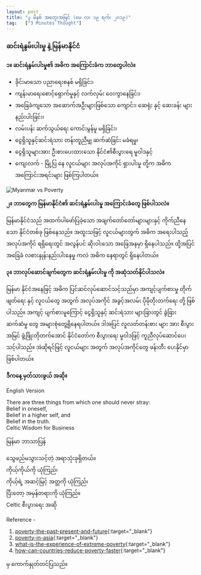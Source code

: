 ```yaml
---
layout: post
title: "၃ မိနစ် အတွေးအမြင် (မေ လ၊ ၁၉ ရက်၊ ၂၀၁၉)"
tag:   ["3 Minutes Thought"]
---
```


###  ဆင်းရဲနွမ်းပါးမှု နဲ့ မြန်မာနိုင်ငံ

**၁။ ဆင်းရဲနွမ်းပါးမှု၏ အဓိက အကြောင်းခံက ဘာတွေပါလဲ။**

-  ခိုင်းမာသော ပညာရေးစနစ် မရှိခြင်း၊
-  ကျန်းမာရေးစောင့်ရှောက်မှုနှင့် လက်လှမ်း ဝေးကွာနေခြင်း၊
-  အခြေခံကျသော အဆောက်အဦးများဖြစ်သော ကျောင်း၊ ဆေရုံး နှင့် ဆေးခန်း များ နည်းပါးခြင်း၊
-  လမ်းပန်း ဆက်သွယ်ရေး ကောင်းမွန်မူ မရှိခြင်း၊
-  ငွေရှိသူနှင့်ဆင်းရဲသား တန်းတူညီမျှ ဆက်ဆံခြင်း မခံရမှု၊
-  ငွေရှိသူများအား ဦးစားပေးထားသော နိုင်ငံ၏စီးပွားရေ မူဝါဒနှင့်
-  ကျေးလက် - မြို့ပြ နေ  လူငယ်များ အလုပ်အကိုင် ရှားပါးမှု တို့က အဓိက အကြောင်းအရင်းများ ဖြစ်ကြပါတယ်။

<!-- more -->

<img src="http://drive.google.com/uc?export=view&id=1ZsI5Lpf7VaAgXPPfPIUzEfLo0vNa7dBJ" alt="Myanmar vs Poverty">

**၂။ ဘာတွေက မြန်မာနိုင်ငံ၏ ဆင်းရဲနွမ်းပါးမှု အကြောင်းခံတွေ ဖြစ်ပါသလဲ။**

မြန်မာနိုင်ငံသည် အထက်ပါဖော်ပြခဲ့သော အချက်တော်တော်များများနှင့် ကိုက်ညီနေသော နိုင်ငံတစ်ခု ဖြစ်နေသည်။
အထူးသဖြင့် လူငယ်များတွက် အဓိက အရေးပါသည့် အလုပ်အကိုင် ရရှိရေးတွင် အလွန်ပင် ဆိုးဝါးသော အခြေအနမှာ ရှိနေပါသည်။
ထို့အပြင် အခြေခံ လစားနှုန်းနည်းပါးနေမှု ကလဲ အဓိက နေရာတွင် ရှိနေပါတယ်။

**၃။  ဘာလုပ်ဆောင်ချက်တွေက ဆင်းရဲနွမ်းပါးမှု  ကို အဆုံသတ်နိုင်ပါသလဲ။**

မြန်မာ နိုင်ငံအနေဖြင့် အဓိက ပြင်ဆင်လုပ်ဆောင်သင့်သည်မှာ အကျင့်ပျက်စားမှု တိုက်ဖျတ်ရေး နှင့် လူငယ်တွေ အတွက် အလုပ်အကိုင် အခွင့်အလမ်း ပိုမိုတိုးတက်ရေး တို့ ဖြစ်ပါသည်။
အကျင့် ပျက်စားမူကြောင့် ငွေရှိသူနှင့် ဆင်းရဲသား များခြားတွင် ခွဲခြား ဆက်ဆံမှု တွေ အများစုံတွေ့ရှိနေရပါတယ်။
ဒါအပြင် လူလတ်တန်းစား များ အား စီးပွားအမြင် ဖွံ့ဖြိုးတိုတက်အောင် နိုင်ငံတော်က စီးပွားရေး မူဝါဒဖြင့် ကူညီလုပ်ဆောင်ပေးသင့်ပါသည်။
အဲဆိုရင်ဖြင့် လူငယ်များ အတွက် အလုပ်အကိုင်တွေ ဖန်းတီး ပေးနိုင်မှာ ဖြစ်ပါတယ်။

**ဒီကနေ့ မှတ်သားဖွယ် အဆို။**

English Version

There are three things from which one should never stray:<br />
Belief in oneself,<br />
Belief in a higher self, and<br />
Belief in the truth.<br />
Celtic Wisdom for Business

မြန်မာ ဘာသာပြန်

သွေဖည်မသွားသင့်တဲ့ အရာသုံးခုရှိတယ်။<br />
ကိုယ့်ကိုယ်ကို ယုံကြည်၊<br />
ကိုယ့်ရဲ့ အဆင့်မြင့် အတ္တကို ယုံကြည်၊<br />
ပြီးတော့ အမှန်တရားကို ယုံကြည်။<br />
Celtic စီးပွားရေး အဆို

Reference -
1. [poverty-the-past-present-and-future](https://www.weforum.org/agenda/2016/01/poverty-the-past-present-and-future/){:target="_blank"}
2. [poverty-in-asia]( https://www.economist.com/economic-and-financial-indicators/2014/08/30/poverty-in-asia){:target="_blank"}
3. [what-is-the-experience-of-extreme-poverty](https://www.weforum.org/agenda/2015/01/what-is-the-experience-of-extreme-poverty/){:target="_blank"}
4. [how-can-countries-reduce-poverty-faster](https://www.weforum.org/agenda/2018/11/how-can-countries-reduce-poverty-faster/){:target="_blank"}

 မှ ကောက်နှုတ်တင်ပြသည်။
